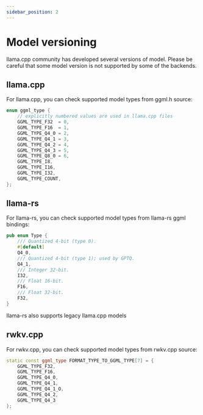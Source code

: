 ```yaml
---
sidebar_position: 2
---
```


# Model versioning

llama.cpp community has developed several versions of model. Please be careful that some model version is not supported by some of the backends.

## llama.cpp

For llama.cpp, you can check supported model types from ggml.h source:

```c
enum ggml_type {
    // explicitly numbered values are used in llama.cpp files
    GGML_TYPE_F32  = 0,
    GGML_TYPE_F16  = 1,
    GGML_TYPE_Q4_0 = 2,
    GGML_TYPE_Q4_1 = 3,
    GGML_TYPE_Q4_2 = 4,
    GGML_TYPE_Q4_3 = 5,
    GGML_TYPE_Q8_0 = 6,
    GGML_TYPE_I8,
    GGML_TYPE_I16,
    GGML_TYPE_I32,
    GGML_TYPE_COUNT,
};
```

## llama-rs

For llama-rs, you can check supported model types from llama-rs ggml bindings:

```rust
pub enum Type {
    /// Quantized 4-bit (type 0).
    #[default]
    Q4_0,
    /// Quantized 4-bit (type 1); used by GPTQ.
    Q4_1,
    /// Integer 32-bit.
    I32,
    /// Float 16-bit.
    F16,
    /// Float 32-bit.
    F32,
}
```

llama-rs also supports legacy llama.cpp models

## rwkv.cpp

For rwkv.cpp, you can check supported model types from rwkv.cpp source:

```c++
static const ggml_type FORMAT_TYPE_TO_GGML_TYPE[7] = {
    GGML_TYPE_F32,
    GGML_TYPE_F16,
    GGML_TYPE_Q4_0,
    GGML_TYPE_Q4_1,
    GGML_TYPE_Q4_1_O,
    GGML_TYPE_Q4_2,
    GGML_TYPE_Q4_3
};
```